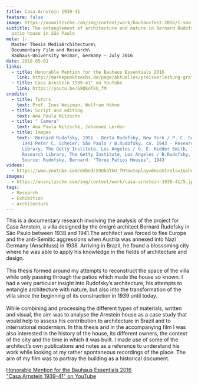 ```yaml
---
title: Casa Arnstein 1939-41
feature: false
image: https://ananitzsche.com/img/content/work/bauhausfest-2016/1-small.jpg
subtitle: The entanglement of architecture and nature in Bernard Rudofsky's
  patio house in São Paulo
meta: |-
  Master Thesis MediaArchitecture\
  Documentary Film and Research\
  Bauhaus-University Weimar, Germany – July 2016
date: 2018-05-01
links:
  - title: Honorable Mention for the Bauhaus Essentials 2016
    link: http://markepunktsechs.de/page/aktuelles/preisverleihung-grafe-kreativ-preis-und-bauhaus-essential-2016/
  - title: Casa Arnstein 1939-41" on YouTube
    link: https://youtu.be/S9QkoTkU_fM
credits:
  - title: Tutors
    text: Prof. Ines Weizman, Wolfram Höhne
  - title: Script and editing
    text: Ana Paula Nitzsche
  - title: " Camera"
    text: Ana Paula Nitzsche, Johannes Lerdon
  - title: Images
    text: 'Bernard Rudofsky, 1951 - Berta Rudofsky, New York / P. C. Scheier, ca.
      1941 Peter C. Scheier, São Paulo / B.Rudofsky, ca. 1943 - Research
      Library, The Getty Institute, Los Angeles / G. E. Kidder Smith, 1943 -
      Research Library, The Getty Institute, Los Angeles / B.Rudofsky, ca.1941 -
      Source: Rudofsky, Bernard. "Three Patios Houses", 1943'
videos:
  - https://www.youtube.com/embed/S9QkoTkU_fM?autoplay=0&controls=1&showinfo=0&rel=0
images:
  - https://ananitzsche.com/img/content/work/casa-arnstein-1939-41/5.jpg
tags:
  - Research
  - Exhibition
  - Architecture
---
```

This is a documentary research involving the analysis of the project for Casa Arnstein, a villa designed by the émigré architect Bernard Rudofsky in São Paulo between 1938 and 1941.The architect was forced to flee Europe and the anti-Semitic aggressions when Austria was annexed into Nazi Germany (Anschluss) in 1938. Arriving in Brazil, he found a blossoming city where he was able to apply his knowledge in the fields of architecture and design.\
\
This thesis formed around my attempts to reconstruct the space of the villa while only passing through the patios which made the house so known. I had a very particular insight into Rudofsky’s architecture, his attempts to entangle architecture with nature, but also into the transformation of the villa since the beginning of its construction in 1939 until today.\
\
While combining and processing the different types of materials, written and visual, the aim was to analyse the Arnstein house as a case study that would help to assess his contribution to architecture in Brazil and to international modernism. In this thesis and in the accompanying film I was also interested in the history of the house, its different owners, the context of the city and the time in which it was built. I made use of some of the architect’s own publications and notes as a reference to understand his work while looking at my rather spontaneous recordings of the place. The aim of my film was to portray the building as a historical document.

[Honorable Mention for the Bauhaus Essentials 2016](http://markepunktsechs.de/page/aktuelles/preisverleihung-grafe-kreativ-preis-und-bauhaus-essential-2016/)\
["Casa Arnstein 1939-41" on YouTube](https://youtu.be/S9QkoTkU_fM)
